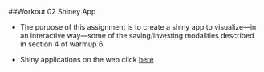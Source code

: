 ##Workout 02 Shiney App


- The purpose of this assignment is to create a shiny app  to visualize—in an interactive way—some of the saving/investing modalities described in section 4 of warmup 6. 

- Shiny applications on the web click [here](https://ting-ling.shinyapps.io/workout02/)